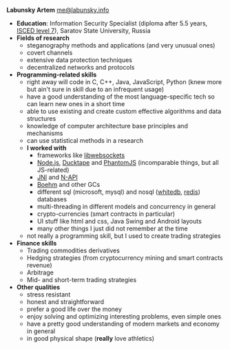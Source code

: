 **Labunsky Artem** <me@labunsky.info>
- **Education**: Information Security Specialist (diploma after 5.5 years, [ISCED level 7](http://uis.unesco.org/sites/default/files/documents/international-standard-classification-of-education-isced-2011-en.pdf)), Saratov State University, Russia
- **Fields of research**
  - steganography methods and applications (and very unusual ones)
  - covert channels
  - extensive data protection techniques
  - decentralized networks and protocols
- **Programming-related skills**
  - right away will code in C, C++, Java, JavaScript, Python (knew more but ain't sure in skill due to an infrequent usage)
  - have a good understanding of the most language-specific tech so can learn new ones in a short time
  - able to use existing and create custom effective algorithms and data structures
  - knowledge of computer architecture base principles and mechanisms
  - can use statistical methods in a research
  - **I worked with**
    - frameworks like [libwebsockets](https://github.com/warmcat/libwebsockets)
    - [Node.js](https://nodejs.org/), [Ducktape](https://duktape.org) and [PhantomJS](http://phantomjs.org) (incomparable things, but all JS-related)
    - [JNI](https://en.wikipedia.org/wiki/Java_Native_Interface) and [N-API](https://nodejs.org/api/n-api.html)
    - [Boehm](https://www.hboehm.info/gc/) and other GCs
    - different sql (microsoft, mysql) and nosql ([whitedb](http://whitedb.org), [redis](https://redis.io)) databases
    - multi-threading in different models and concurrency in general
    - crypto-currencies (smart contracts in particular)
    - UI stuff like html and css, Java Swing and Android layouts
    - many other things I just did not remember at the time
  - not really a programming skill, but I used to create trading strategies
- **Finance skills**
  - Trading commodities derivatives
  - Hedging strategies (from cryptocurrency mining and smart contracts revenue)
  - Arbitrage
  - Mid- and short-term trading strategies
- **Other qualities**
  - stress resistant
  - honest and straightforward
  - prefer a good life over the money
  - enjoy solving and optimizing interesting problems, even simple ones
  - have a pretty good understanding of modern markets and economy in general
  - in good physical shape (**really** love athletics)